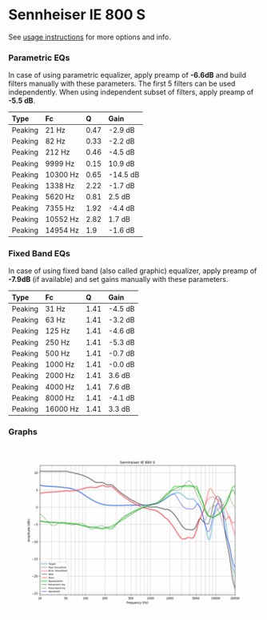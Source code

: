 # Sennheiser IE 800 S
See [usage instructions](https://github.com/jaakkopasanen/AutoEq#usage) for more options and info.

### Parametric EQs
In case of using parametric equalizer, apply preamp of **-6.6dB** and build filters manually
with these parameters. The first 5 filters can be used independently.
When using independent subset of filters, apply preamp of **-5.5 dB**.

| Type    | Fc       |    Q | Gain     |
|:--------|:---------|:-----|:---------|
| Peaking | 21 Hz    | 0.47 | -2.9 dB  |
| Peaking | 82 Hz    | 0.33 | -2.2 dB  |
| Peaking | 212 Hz   | 0.46 | -4.5 dB  |
| Peaking | 9999 Hz  | 0.15 | 10.9 dB  |
| Peaking | 10300 Hz | 0.65 | -14.5 dB |
| Peaking | 1338 Hz  | 2.22 | -1.7 dB  |
| Peaking | 5620 Hz  | 0.81 | 2.5 dB   |
| Peaking | 7355 Hz  | 1.92 | -4.4 dB  |
| Peaking | 10552 Hz | 2.82 | 1.7 dB   |
| Peaking | 14954 Hz | 1.9  | -1.6 dB  |

### Fixed Band EQs
In case of using fixed band (also called graphic) equalizer, apply preamp of **-7.9dB**
(if available) and set gains manually with these parameters.

| Type    | Fc       |    Q | Gain    |
|:--------|:---------|:-----|:--------|
| Peaking | 31 Hz    | 1.41 | -4.5 dB |
| Peaking | 63 Hz    | 1.41 | -3.2 dB |
| Peaking | 125 Hz   | 1.41 | -4.6 dB |
| Peaking | 250 Hz   | 1.41 | -5.3 dB |
| Peaking | 500 Hz   | 1.41 | -0.7 dB |
| Peaking | 1000 Hz  | 1.41 | -0.0 dB |
| Peaking | 2000 Hz  | 1.41 | 3.6 dB  |
| Peaking | 4000 Hz  | 1.41 | 7.6 dB  |
| Peaking | 8000 Hz  | 1.41 | -4.1 dB |
| Peaking | 16000 Hz | 1.41 | 3.3 dB  |

### Graphs
![](./Sennheiser%20IE%20800%20S.png)